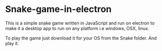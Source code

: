 # Snake-game-in-electron


This is a simple snake game written in JavaScript and run on electron to make it a desktop app to run on any platform i.e windows, OSX, linux.

To play the game just download it for your OS from the Snake folder. And play it.
